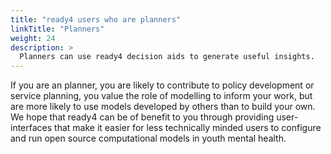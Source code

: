 ```yaml
---
title: "ready4 users who are planners"
linkTitle: "Planners"
weight: 24
description: >
  Planners can use ready4 decision aids to generate useful insights.
---
```


If you are an planner, you are likely to contribute to policy development or service planning, you value the role of modelling to inform your work, but are more likely to use models developed by others than to build your own. We hope that ready4 can be of benefit to you through providing user-interfaces that make it easier for less technically minded users to configure and run open source computational models in youth mental health.